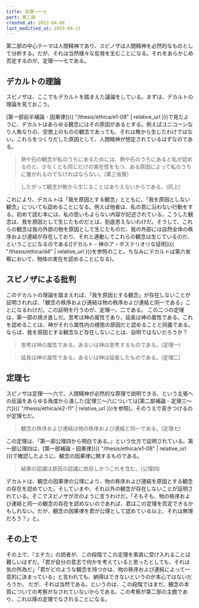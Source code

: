 ```yaml
---
title: 定理一～七
part: 第二部
created_at: 2022-04-08
last_modified_at: 2023-04-21
---
```


第二部の中心テーマは人間精神であり、スピノザは人間精神を必然的なものとして分析する。だが、それは当然様々な反発を生むことになる。それをあらかじめ否定するのが、定理一～七である。

## デカルトの理論

スピノザは、ここでもデカルトを踏まえた議論をしている。まずは、デカルトの理論を見ておこう。

[第一部前半補論 - 因果律]({{ "/thesis/ethica/e1-08" | relative_url }})で見たように、デカルトはあらゆる観念にはその原因があるとする。例えばユニコーンなり人魚なりの、空想上のものの観念であっても、それは無から生じたわけではない。これらをつくりだした原因として、人間精神が想定されているはずなのである。

>熱や石の観念が私のうちにあるためには、熱や石のうちにあると私が認めるのと、少なくとも同じだけの実在性をもつ、ある原因によって私のうちに置かれるのでなければならない。(第三省察)

>したがって観念が無から生じることはありえないからである。(同上)

これにより、デカルトは「我を原因とする観念」とともに、「我を原因としない観念」についても認めることになる。例えば他者は、私の意に沿わない行動をする。初めて読む本には、私の思いもよらない内容が記述されている。こうした観念は、我を原因として生じたものだとは、到底思えないわけだ。そうして、これらの観念は我の外部の物を原因として生じたものだ、我の外部には自然全体の秩序および連結が存在しており、それと連動してこれらの観念は生じているのだ、ということになるのである([デカルト - 神のア・ポステリオリな証明]({{ "/thesis/ethica/d4" | relative_url }})を参照のこと。ちなみにデカルトは第六省察において、物体の実在を認めることになる)。

## スピノザによる批判

このデカルトの理論を踏まえれば、「我を原因とする観念」が存在しないことが証明されれば、「観念の秩序および連結は物の秩序および連結と同一である」ことになるわけだ。この証明を行うのが、定理一、二である。
この二つの定理は、第一部の焼き直しだ。思考は神の属性であり、延長は神の属性である。これを認めることは、神がそれら属性内の様態の原因だと認めることと同義である。ならば、我を原因とする観念など存在しないことは、自明ではないだろうか？

>思考は神の属性である。あるいは神は思考するものである。(定理一)

>延長は神の属性である。あるいは神は延長したものである。(定理二)

## 定理七

スピノザは定理一～六で、人間精神が必然的な原理で説明できる、という主張への反論をあらゆる角度から潰した(定理三～六については[第二部補論 - 定理三～六]({{ "/thesis/ethica/e2-11" | relative_url }})を参照)。そのうえで突きつけるのが定理七だ。

>観念の秩序および連結は物の秩序および連結と同一である。(定理七)

この定理は、「第一部公理四から明白である。」という仕方で証明されている。第一部公理四は、[第一部補論 - 因果律]({{ "/thesis/ethica/e1-08" | relative_url }})で確認したように、観念の因果律に関するものである。

>結果の認識は原因の認識に依存しかつこれを含む。(公理四)

デカルトは、観念の因果律の公理により、物の秩序および連結を原因とする観念の存在を認めていた。そしていまや、それ以外の観念が存在しないことが証明されている。そこでスピノザが次のように言うわけだ。「そもそも、物の秩序および連結と同一の観念の存在を認めないのであれば、君はこの定理を否定できるかもしれない。だが、観念の因果律を君が公理として認めている以上、それは無理だろう？」と。

## その上で

その上で、『エチカ』の読者が、この段階でこの定理を素直に受け入れることは難しいはずだ。「君が自分の意志で何かを考えていると思ったとしても、それは気の所為だ」「君がどのような観念を持つかは、物の秩序および連結によって一意的に決まっている」と言われても、納得はできないというのが本心ではないだろうか。
だが、それは当然である。というのは、この段階ではまだ、観念の本質についての考察がなされていないからである。この考察が第二部の主題であり、これ以降の定理でなされることになる。
